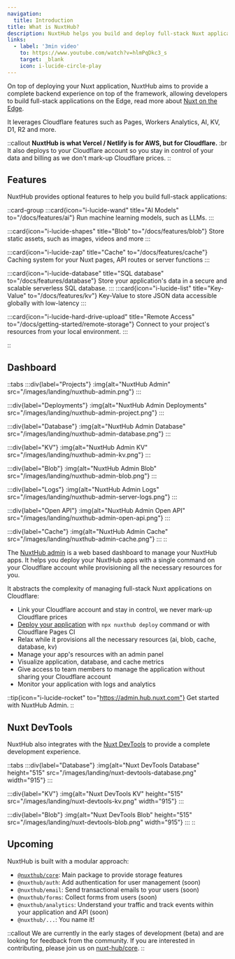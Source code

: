 ```yaml
---
navigation:
  title: Introduction
title: What is NuxtHub?
description: NuxtHub helps you build and deploy full-stack Nuxt applications globally.
links:
  - label: '3min video'
    to: https://www.youtube.com/watch?v=hlmPqDkc3_s
    target: _blank
    icon: i-lucide-circle-play
---
```


On top of deploying your Nuxt application, NuxtHub aims to provide a complete backend experience on top of the framework, allowing developers to build full-stack applications on the Edge, read more about [Nuxt on the Edge](https://nuxt.com/blog/nuxt-on-the-edge).

It leverages Cloudflare features such as Pages, Workers Analytics, AI, KV, D1, R2 and more.

::callout
**NuxtHub is what Vercel / Netlify is for AWS, but for Cloudflare.** :br
It also deploys to your Cloudflare account so you stay in control of your data and billing as we don't mark-up Cloudflare prices.
::

## Features

NuxtHub provides optional features to help you build full-stack applications:

::card-group
  :::card{icon="i-lucide-wand" title="AI Models" to="/docs/features/ai"}
  Run machine learning models, such as LLMs.
  :::

  :::card{icon="i-lucide-shapes" title="Blob" to="/docs/features/blob"}
  Store static assets, such as images, videos and more
  :::

  :::card{icon="i-lucide-zap" title="Cache" to="/docs/features/cache"}
  Caching system for your Nuxt pages, API routes or server functions
  :::

  :::card{icon="i-lucide-database" title="SQL database" to="/docs/features/database"}
  Store your application's data in a secure and scalable serverless SQL database.
  :::
  :::card{icon="i-lucide-list" title="Key-Value" to="/docs/features/kv"}
  Key-Value to store JSON data accessible globally with low-latency
  :::

  :::card{icon="i-lucide-hard-drive-upload" title="Remote Access" to="/docs/getting-started/remote-storage"}
  Connect to your project's resources from your local environment.
  :::

::


## Dashboard

::tabs
  :::div{label="Projects"}
  :img{alt="NuxtHub Admin" src="/images/landing/nuxthub-admin.png"}
  :::

  :::div{label="Deployments"}
  :img{alt="NuxtHub Admin Deployments" src="/images/landing/nuxthub-admin-project.png"}
  :::

  :::div{label="Database"}
  :img{alt="NuxtHub Admin Database" src="/images/landing/nuxthub-admin-database.png"}
  :::

  :::div{label="KV"}
  :img{alt="NuxtHub Admin KV" src="/images/landing/nuxthub-admin-kv.png"}
  :::

  :::div{label="Blob"}
  :img{alt="NuxtHub Admin Blob" src="/images/landing/nuxthub-admin-blob.png"}
  :::

  :::div{label="Logs"}
  :img{alt="NuxtHub Admin Logs" src="/images/landing/nuxthub-admin-server-logs.png"}
  :::

  :::div{label="Open API"}
  :img{alt="NuxtHub Admin Open API" src="/images/landing/nuxthub-admin-open-api.png"}
  :::

  :::div{label="Cache"}
  :img{alt="NuxtHub Admin Cache" src="/images/landing/nuxthub-admin-cache.png"}
  :::
::

The [NuxtHub admin](https://admin.hub.nuxt.com) is a web based dashboard to manage your NuxtHub apps. It helps you deploy your NuxtHub apps with a single command on your Cloudflare account while provisioning all the necessary resources for you.

It abstracts the complexity of managing full-stack Nuxt applications on Cloudflare:

- Link your Cloudflare account and stay in control, we never mark-up Cloudflare prices
- [Deploy your application](/docs/getting-started/deploy) with `npx nuxthub deploy` command or with Cloudflare Pages CI
- Relax while it provisions all the necessary resources (ai, blob, cache, database, kv)
- Manage your app's resources with an admin panel
- Visualize application, database, and cache metrics
- Give access to team members to manage the application without sharing your Cloudflare account
- Monitor your application with logs and analytics

::tip{icon="i-lucide-rocket" to="https://admin.hub.nuxt.com"}
Get started with NuxtHub Admin.
::

## Nuxt DevTools

NuxtHub also integrates with the [Nuxt DevTools](https://devtools.nuxt.com/) to provide a complete development experience.

::tabs
  :::div{label="Database"}
  :img{alt="Nuxt DevTools Database" height="515" src="/images/landing/nuxt-devtools-database.png" width="915"}
  :::

  :::div{label="KV"}
  :img{alt="Nuxt DevTools KV" height="515" src="/images/landing/nuxt-devtools-kv.png" width="915"}
  :::

  :::div{label="Blob"}
  :img{alt="Nuxt DevTools Blob" height="515" src="/images/landing/nuxt-devtools-blob.png" width="915"}
  :::
::

## Upcoming 

NuxtHub is built with a modular approach:

- [`@nuxthub/core`](https://github.com/nuxt-hub/core): Main package to provide storage features
- `@nuxthub/auth`: Add authentication for user management (soon)
- `@nuxthub/email`: Send transactional emails to your users (soon)
- `@nuxthub/forms`: Collect forms from users (soon)
- `@nuxthub/analytics`: Understand your traffic and track events within your application and API (soon)
- `@nuxthub/...`: You name it!

::callout
We are currently in the early stages of development (beta) and are looking for feedback from the community. If you are interested in contributing, please join us on [nuxt-hub/core](https://github.com/nuxt-hub/core).
::
